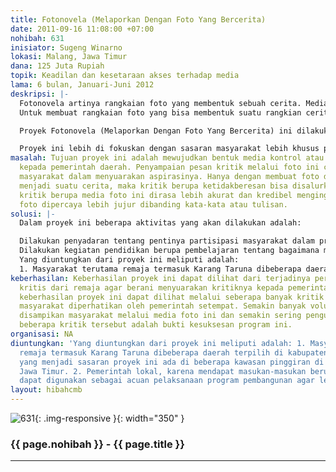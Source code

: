 ```yaml
---
title: Fotonovela (Melaporkan Dengan Foto Yang Bercerita)
date: 2011-09-16 11:08:00 +07:00
nohibah: 631
inisiator: Sugeng Winarno
lokasi: Malang, Jawa Timur
dana: 125 Juta Rupiah
topik: Keadilan dan kesetaraan akses terhadap media
lama: 6 bulan, Januari-Juni 2012
deskripsi: |-
  Fotonovela artinya rangkaian foto yang membentuk sebuah cerita. Media fotonovela ini bisa digunakan dalam menyampaikan pesan tertentu, termasuk pesan-pesan kritik terhadap penguasa atau pemerintah. Kelebihan media fotonovela ini adalah pesan yang disampaikan tampak lebih akurat ketimbang hanya melalui kata-kata atau tulisan. Pesan kritis yang diusung melalui media fotonovela ini juga lebih kredibel, karena pihak yang dikritik bisa lebih percaya melalui bukti berupa gambar yang terjadi di lapangan.
  Untuk membuat rangkaian foto yang bisa membentuk suatu rangkian cerita diperlukan media perekam gambar yang bisa berupa kamera SLR digital, kamera pocket, bahkan dengan kamera handphone juga tidak masalah. Seperti diketahui, saat ini handphone yang dilengkapi kamera photo atau video sudah menjamur. Secara teknis pengoperasiannyapun juga sangat mudah. Dengan hanya menekam tombol tertentu, sebuah rekaman berupa gambar diam atau bergerak sudah dapat diciptakan.

  Proyek Fotonovela (Melaporkan Dengan Foto Yang Bercerita) ini dilakukan dalam bentuk pelatihan pada komunitas masyarakat dalam menyampaikan kritik kepada pemerintah melalui media foto. Kritik yang dilakukan bisa berupa persoalan-persoalan di sekitar seperti tentang kondisi jalan yang rusak, sekolah yang mau roboh, jembatan yang ambruk, ketidakberesan di seputar fasilitas umum, dll. Setelah masyarakat sudah bisa memproduksi pesan kritiknya melalui media foto, selanjutnya hasil foto-foto tersebut dimasukkan dalam sebuah website, dan di link-kan ke beberapa instansi pemerintah atau swasta yang ada.

  Proyek ini lebih di fokuskan dengan sasaran masyarakat lebih khusus para remaja yang tinggal dipinggiran kabupaten Malang, dimana kondisinya sering terlewatkan dari pantauan media atau pejabat pemerintah.
masalah: Tujuan proyek ini adalah mewujudkan bentuk media kontrol atau kritik baru
  kepada pemerintah daerah. Penyampaian pesan kritik melalui foto ini cukup membantu
  masyarakat dalam menyuarakan aspirasinya. Hanya dengan membuat foto dan menyusunnya
  menjadi suatu cerita, maka kritik berupa ketidakberesan bisa disalurkan. Kehadiran
  kritik berupa media foto ini dirasa lebih akurat dan kredibel mengingat melalui
  foto dipercaya lebih jujur dibanding kata-kata atau tulisan.
solusi: |-
  Dalam proyek ini beberapa aktivitas yang akan dilakukan adalah:

  Dilakukan penyadaran tentang pentinya partisipasi masyarakat dalam proses pembangunan. Penyadaran ini dilakukan dengan kegiatan penyuluhan lewat pertemuan-pertemuan rutin dengan masyarakat terutama remaja atau pemuda yang sudah terjadwal. Di samping itu juga memanfaatkan forum-forum semacam pengajian, pertemuan rutin Karang Taruna yang ada di lingkungan tempat proyek terpilih. Kegiatan penyuluhan ini dilakukan dengan beragam cara misalnya presentasi oleh pemateri, Focus Group Discussion (FGD), Role Play, Quiz atau metode yang lain, yang disesuaikan dengan konsisi di lapangan.
  Dilakukan kegiatan pendidikan berupa pembelajaran tentang bagaimana mengoperasikan kamera photo atau memotret lewat handphone. Para peserta juga diajari cara mempublikasikan hasil fotonya berupa laporan untuk di publish di website. Metode pembelajarannya bisa dalam bentuk workshop.
  Yang diuntungkan dari proyek ini meliputi adalah:
  1. Masyarakat terutama remaja termasuk Karang Taruna dibeberapa daerah terpilih di kabupaten Malang. Daerah yang menjadi sasaran proyek ini ada di beberapa kawasan pinggiran di Kabupaten Malang, Jawa Timur. 2. Pemerintah lokal, karena mendapat masukan-masukan berupa kritik yang dapat digunakan sebagai acuan pelaksanaan program pembangunan agar lebih baik.
keberhasilan: Keberhasilan proyek ini dapat dilihat dari terjadinya perubahan sikap
  kritis dari remaja agar berani menyuarakan kritiknya kepada pemerintah daerah. Termasuk
  keberhasilan proyek ini dapat dilihat melalui seberapa banyak kritik yang disampaikan
  masyarakat diperhatikan oleh pemerintah setempat. Semakin banyak volume kritik yang
  disampikan masyarakat melalui media foto ini dan semakin sering penguasa merespon
  beberapa kritik tersebut adalah bukti kesuksesan program ini.
organisasi: NA
diuntungkan: 'Yang diuntungkan dari proyek ini meliputi adalah: 1. Masyarakat terutama
  remaja termasuk Karang Taruna dibeberapa daerah terpilih di kabupaten Malang. Daerah
  yang menjadi sasaran proyek ini ada di beberapa kawasan pinggiran di Kabupaten Malang,
  Jawa Timur. 2. Pemerintah lokal, karena mendapat masukan-masukan berupa kritik yang
  dapat digunakan sebagai acuan pelaksanaan program pembangunan agar lebih baik.'
layout: hibahcmb
---
```


![631](/static/img/hibahcmb/631.png){: .img-responsive }{: width="350" }

### {{ page.nohibah }} - {{ page.title }}

---

